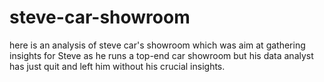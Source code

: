 # steve-car-showroom
here is an analysis of steve car's showroom
which was aim at gathering insights for Steve as he  runs a top-end car showroom but his data analyst has just quit and left him without his crucial insights.

